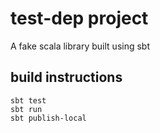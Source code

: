 # test-dep project
A fake scala library built using sbt

## build instructions

```
sbt test
sbt run
sbt publish-local
```

